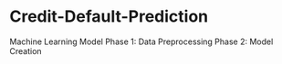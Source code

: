 # Credit-Default-Prediction
Machine Learning Model
Phase 1: Data Preprocessing
Phase 2: Model Creation
